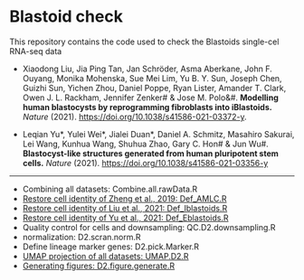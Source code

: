 # Blastoid check



This repository contains the code used to check the Blastoids single-cel RNA-seq data

- Xiaodong Liu, Jia Ping Tan, Jan Schröder, Asma Aberkane, John F. Ouyang, Monika Mohenska, Sue Mei Lim, Yu B. Y. Sun, Joseph Chen, Guizhi Sun, Yichen Zhou, Daniel Poppe, Ryan Lister, Amander T. Clark, Owen J. L. Rackham, Jennifer Zenker# & Jose M. Polo&#. **Modelling human blastocysts by reprogramming fibroblasts into iBlastoids.** *Nature* (2021). https://doi.org/10.1038/s41586-021-03372-y.

- Leqian Yu\*, Yulei Wei\*, Jialei Duan\*, Daniel A. Schmitz, Masahiro Sakurai, Lei Wang, Kunhua Wang, Shuhua Zhao, Gary C. Hon# & Jun Wu#. **Blastocyst-like structures generated from human pluripotent stem cells.** *Nature* (2021). https://doi.org/10.1038/s41586-021-03356-y


***


- Combining all datasets: Combine.all.rawData.R
- [Restore cell identity of Zheng et al., 2019: Def_AMLC.R ](html_report/Def_AMLC.html)
- [Restore cell identity of Liu et al., 2021: Def_Iblastoids.R ](html_report/Def_Iblastoids.html)
- [Restore cell identity of Yu et al., 2021: Def_Eblastoids.R ](html_report/Def_Eblastoids.html)
- Quality control for cells and downsampling: QC.D2.downsampling.R
- normalization: D2.scran.norm.R
- Define lineage marker genes: D2.pick.Marker.R
- [UMAP projection of all datasets: UMAP.D2.R](html_report/UMAP.D2.html)
- [Generating figures: D2.figure.generate.R](html_report/D2.figure.raw.pdf)


